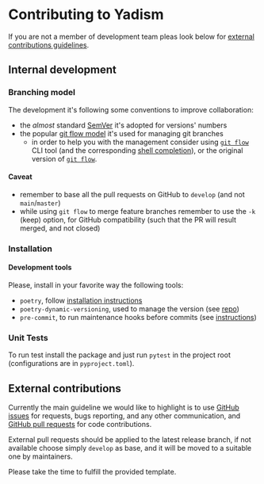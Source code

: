 # Contributing to Yadism

If you are not a member of development team pleas look below for [external
contributions guidelines](.github/contributing.md#external-contributions).

## Internal development

### Branching model

The development it's following some conventions to improve collaboration:

- the _almost_ standard [SemVer](https://semver.org/) it's adopted for versions'
  numbers
- the popular [git flow
  model](https://nvie.com/posts/a-successful-git-branching-model/) it's used for
  managing git branches
  - in order to help you with the management consider using [`git flow`](https://github.com/petervanderdoes/gitflow-avh) CLI tool (and the corresponding [shell completion](https://github.com/petervanderdoes/git-flow-completion)), or the original version of [`git flow`](https://github.com/nvie/gitflow).

#### Caveat

- remember to base all the pull requests on GitHub to `develop` (and not
  `main`/`master`)
- while using `git flow` to merge feature branches remember to use the `-k`
  (keep) option, for GitHub compatibility (such that the PR will result merged,
  and not closed)

### Installation

#### Development tools

Please, install in your favorite way the following tools:

- `poetry`, follow [installation
  instructions](https://python-poetry.org/docs/#installation)
- `poetry-dynamic-versioning`, used to manage the version (see
  [repo](https://github.com/mtkennerly/poetry-dynamic-versioning))
- `pre-commit`, to run maintenance hooks before commits (see
  [instructions](https://pre-commit.com/#install))

### Unit Tests

To run test install the package and just run `pytest` in the project root
(configurations are in `pyproject.toml`).

## External contributions

Currently the main guideline we would like to highlight is to use [GitHub
issues](https://github.com/N3PDF/yadism/issues) for requests, bugs reporting,
and any other communication, and [GitHub pull
requests](https://github.com/N3PDF/yadism/pulls) for code contributions.

External pull requests should be applied to the latest release branch, if not
available choose simply `develop` as base, and it will be moved to a suitable
one by maintainers.

Please take the time to fulfill the provided template.
